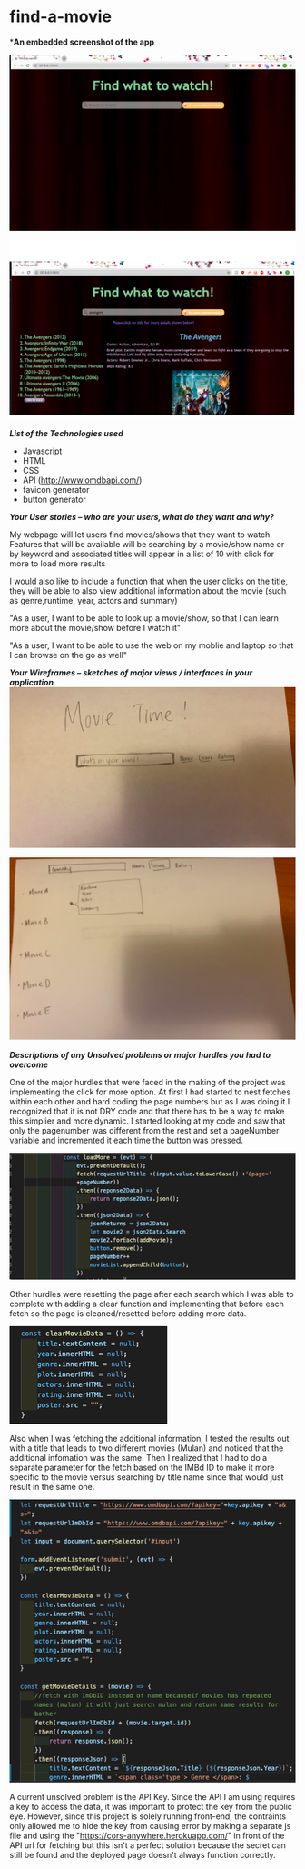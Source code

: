 # find-a-movie
***An embedded screenshot of the app**

![start page](/images/whattowatchstartpage.png)

![result page](/images/whattowatchresultpage.png)

***List of the Technologies used***
- Javascript
- HTML
- CSS
- API (http://www.omdbapi.com/)
- favicon generator
- button generator

***Your User stories – who are your users, what do they want and why?***

My webpage will let users find movies/shows that they want to watch.
Features that will be available will be searching by a movie/show name or by keyword and associated titles will appear in a list of 10 with click for more to load more results

I would also like to include a function that when the user clicks on the title, they will be able to also view additional information about the movie (such as genre,runtime, year, actors and summary)

"As a user, I want to be able to look up a movie/show, so that I can learn more about the movie/show before I watch it"

"As a user, I want to be able to use the web on my moblie and laptop so that I can browse on the go as well"


***Your Wireframes – sketches of major views / interfaces in your application***
![wireframe start page](/images/wireframestart.png)

![wireframe start page](/images/wireframeresult.png)


***Descriptions of any Unsolved problems or major hurdles you had to overcome***

One of the major hurdles that were faced in the making of the project was implementing the click for more option. At first I had started to nest fetches within each other and hard coding the page numbers but as I was doing it I recognized that it is not DRY code and that there has to be a way to  make this simplier and more dynamic. I started looking at my code and saw that only the pagenumber was different from the rest and set a pageNumber variable and incremented it each time the button was pressed. 

![load more](/images/loadmorecode.png)

Other hurdles were resetting the page after each search which I was able to complete with adding a clear function and implementing that before each fetch so the page is cleaned/resetted before adding more data.

![clear function](/images/clearfunction.png)

Also when I was fetching the additional information, I tested the results out with a title that leads to two different movies (Mulan) and noticed that the additional infomation was the same. Then I realized that I had to do a separate parameter for the fetch based on the IMBd ID to make it more specific to the movie versus searching by title name since that would just result in the same one. 

![separate fetch](/images/separatefetch.png)

A current unsolved problem is the API Key. Since the API I am using requires a key to access the data, it was important to protect the key from the public eye. However, since this project is solely running front-end, the contraints only allowed me to hide the key from causing error by making a separate js file and using the "https://cors-anywhere.herokuapp.com/" in front of the API url for fetching but this isn't a perfect solution because the secret can still be found and the deployed page doesn't always function correctly.